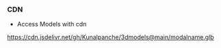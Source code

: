 ### CDN
- Access Models with cdn

https://cdn.jsdelivr.net/gh/Kunalpanche/3dmodels@main/modalname.glb
